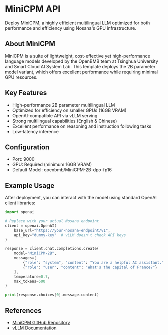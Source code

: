 # MiniCPM API

Deploy MiniCPM, a highly efficient multilingual LLM optimized for both performance and efficiency using Nosana's GPU infrastructure.

## About MiniCPM
MiniCPM is a suite of lightweight, cost-effective yet high-performance language models developed by the OpenBMB team at Tsinghua University and Smart Cloud AI System Lab. This template deploys the 2B parameter model variant, which offers excellent performance while requiring minimal GPU resources.

## Key Features
- High-performance 2B parameter multilingual LLM
- Optimized for efficiency on smaller GPUs (16GB VRAM)
- OpenAI-compatible API via vLLM serving
- Strong multilingual capabilities (English & Chinese)
- Excellent performance on reasoning and instruction following tasks
- Low-latency inference

## Configuration
- Port: 9000
- GPU: Required (minimum 16GB VRAM)
- Default Model: openbmb/MiniCPM-2B-dpo-fp16

## Example Usage

After deployment, you can interact with the model using standard OpenAI client libraries:

```python
import openai

# Replace with your actual Nosana endpoint
client = openai.OpenAI(
    base_url="https://your-nosana-endpoint/v1",
    api_key="dummy-key"  # vLLM doesn't check API keys
)

response = client.chat.completions.create(
    model="MiniCPM-2B",
    messages=[
        {"role": "system", "content": "You are a helpful AI assistant."},
        {"role": "user", "content": "What's the capital of France?"}
    ],
    temperature=0.7,
    max_tokens=500
)

print(response.choices[0].message.content)
```

## References
- [MiniCPM GitHub Repository](https://github.com/OpenBMB/MiniCPM)
- [vLLM Documentation](https://docs.vllm.ai/) 